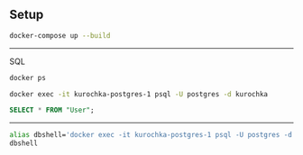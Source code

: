 ## Setup

```bash
docker-compose up --build
```

---

SQL
```bash
docker ps
```
```bash
docker exec -it kurochka-postgres-1 psql -U postgres -d kurochka
```
```sql
SELECT * FROM "User";
```
---
```bash
alias dbshell='docker exec -it kurochka-postgres-1 psql -U postgres -d myapp'
dbshell
```